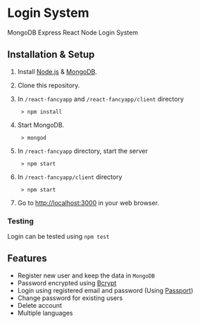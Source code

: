 # Login System
MongoDB Express React Node Login System

## Installation & Setup
1. Install [Node.js](https://nodejs.org/) & [MongoDB](https://www.mongodb.org/).
2. Clone this repository.
3. In `/react-fancyapp` and `/react-fancyapp/client` directory
		
		> npm install
		
4. Start MongoDB.

		> mongod

5. In `/react-fancyapp` directory, start the server

		> npm start
    
6. In `/react-fancyapp/client` directory

		> npm start
		
7. Go to [http://localhost:3000](http://localhost:3000) in your web browser.


 ### Testing
 Login can be tested using `npm test`

## Features

* Register new user and keep the data in `MongoDB`
* Password encrypted using [Bcrypt](https://www.npmjs.com/package/bcrypt)
* Login using registered email and password (Using [Passport](http://www.passportjs.org/))
* Change password for existing users
* Delete account
* Multiple languages 

